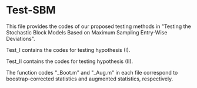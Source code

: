 # Test-SBM
This file provides the codes of our proposed testing methods in "Testing the Stochastic Block Models Based on Maximum Sampling Entry-Wise Deviations".

Test_I contains the codes for testing hypothesis (I).

Test_II contains the codes for testing hypothesis (II).

The function codes "_Boot.m" and "_Aug.m" in each file correspond to boostrap-corrected statistics and augmented statistics, respectively.
